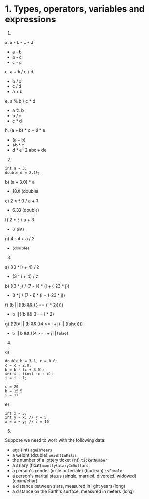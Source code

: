 # 1. Types, operators, variables and expressions

1. 
a. a - b - c - d
- a - b
- b - c
- c - d

c. a + b / c / d
- b / c
- c / d
- a + b

e. a % b / c * d
- a % b
- b / c
- c * d

h. (a + b) * c + d * e
- (a + b)
- ab * c
- d * e
-2 abc + de
 

2. 
```
int a = 3;
double d = 2.19;
```

b) (a + 3.0) * a
- 18.0 (double)

e) 2 * 5.0 / a + 3
- 6.33 (double)

f) 2 * 5 / a + 3
- 6 (int) 

g) 4 - d + a / 2
- (double)

3. 

a) ((3 * i) + 4) / 2
- (3 * i + 4) / 2

b) ((3 * j) / (7 - i)) * (i + (-23 * j))
- 3 * j / (7 - i) * (i + (-23 * j))

f) (b || (!(b && (3 == (i * 2)))))
- b || !(b && 3 == i * 2)
 
g) (!(!b) || (b && ((4 >= i + j) || (false))))
- b || b && ((4 >= i + j || false)

4. 

d) 
```
double b = 3.1, c = 0.0;
c = c + 2.0;
b = b * (c + 3.0);
int i = (int) (c + b);
i = i - 1;

c = 20
b = 15.5
i = 17
```

e) 
```
int x = 5;
int y = x; // y = 5
x = x + y; // x = 10
```

5.
Suppose we need to work with the following data:
- age (int) `ageInYears`
- a weight (double) `weightInKilos`
- the number of a lottery ticket (int) `ticketNumber`
- a salary (float) `montlySalaryInDollars`
- a person's gender (male or female) (boolean) `isFemale`
- a person's marital status (single, married, divorced, widowed) (enum/char)
- a distance between stars, measured in light years (long)
- a distance on the Earth's surface, measured in meters  (long)
